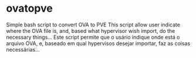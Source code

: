 # ovatopve
Simple bash script to convert OVA to PVE
This script allow user indicate where the OVA file is, and, based what hypervisor wish import, do the necessary things...
Este script permite que o usário indique onde está o arquivo OVA, e, baseado em qual hypervisos desejar importar, faz as coisas necessárias...
